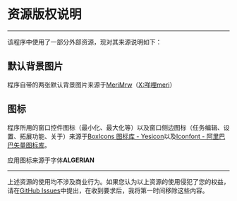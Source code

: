 # 资源版权说明

---

该程序中使用了一部分外部资源，现对其来源说明如下：

## 默认背景图片

程序自带的两张默认背景图片来源于[MeriMrw](https://www.meri-mrw.com/)（[X:咩哩meri](https://x.com/meri_mrw)）

## 图标

程序所用的窗口控件图标（最小化、最大化等）以及窗口侧边图标（任务编辑、设置、拓展功能、关于）来源于[BoxIcons 图标库 - Yesicon](https://yesicon.app)以及[Iconfont - 阿里巴巴矢量图标库](https://www.iconfont.cn/)。

应用图标来源于字体**ALGERIAN**

---

上述资源的使用均不涉及商业行为。如果您认为以上资源的使用侵犯了您的权益，请在[GitHub Issues](https://github.com/LemCAE/TaskList_Electron/issues)中提出，在收到要求后，我将第一时间移除这些内容。